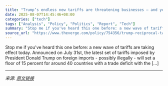 ```yaml
---
title: "Trump’s endless new tariffs are threatening businesses — and you"
date: 2025-08-07T14:45:46+08:00
categories: ["tech"]
tags: ["Analysis", "Policy", "Politics", "Report", "Tech"]
summary: "Stop me if you've heard this one before: a new wave of tariffs are taking effect today. Announced on July 31st, the latest set of tariffs imposed by President Donald Trump on foreign imports - possibl"
source_url: "https://www.theverge.com/policy/754356/trump-reciprocal-tariffs-august"
---
```


Stop me if you've heard this one before: a new wave of tariffs are taking effect today. Announced on July 31st, the latest set of tariffs imposed by President Donald Trump on foreign imports - possibly illegally - will set a floor of 15 percent for around 40 countries with a trade deficit with the [&#8230;]

---

*来源: [原文链接](https://www.theverge.com/policy/754356/trump-reciprocal-tariffs-august)*
